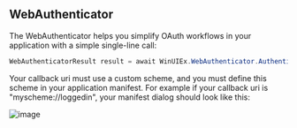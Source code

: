 ## WebAuthenticator

The WebAuthenticator helps you simplify OAuth workflows in your application with a simple single-line call:

```cs
WebAuthenticatorResult result = await WinUIEx.WebAuthenticator.AuthenticateAsync(authorizeUrl, callbackUri);
```

Your callback uri must use a custom scheme, and you must define this scheme in your application manifest. For example if your callback uri is "myscheme://loggedin", your manifest dialog should look like this:

![image](https://user-images.githubusercontent.com/1378165/166501267-1da07930-ab4d-431e-87cf-a7b183cc3c87.png)


